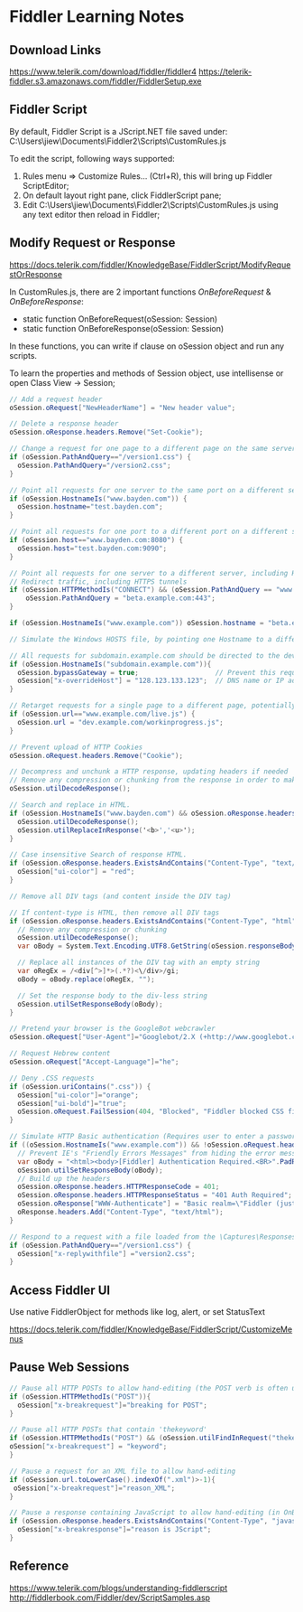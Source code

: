 # Fiddler Learning Notes

## Download Links

https://www.telerik.com/download/fiddler/fiddler4
https://telerik-fiddler.s3.amazonaws.com/fiddler/FiddlerSetup.exe

## Fiddler Script

By default, Fiddler Script is a JScript.NET file saved under:
C:\Users\jiew\Documents\Fiddler2\Scripts\CustomRules.js

To edit the script, following ways supported:

1. Rules menu => Customize Rules... (Ctrl+R), this will bring up Fiddler ScriptEditor;
2. On default layout right pane, click FiddlerScript pane;
3. Edit C:\Users\jiew\Documents\Fiddler2\Scripts\CustomRules.js using any text editor then reload in Fiddler;

## Modify Request or Response

https://docs.telerik.com/fiddler/KnowledgeBase/FiddlerScript/ModifyRequestOrResponse

In CustomRules.js, there are 2 important functions *OnBeforeRequest* & *OnBeforeResponse*:
* static function OnBeforeRequest(oSession: Session)
* static function OnBeforeResponse(oSession: Session)

In these functions, you can write if clause on oSession object and run any scripts.

To learn the properties and methods of Session object, use intellisense or open Class View -> Session;

``` csharp
// Add a request header
oSession.oRequest["NewHeaderName"] = "New header value";

// Delete a response header
oSession.oResponse.headers.Remove("Set-Cookie");

// Change a request for one page to a different page on the same server
if (oSession.PathAndQuery=="/version1.css") {
  oSession.PathAndQuery="/version2.css";
}

// Point all requests for one server to the same port on a different server
if (oSession.HostnameIs("www.bayden.com")) {
  oSession.hostname="test.bayden.com";
}

// Point all requests for one port to a different port on a different server
if (oSession.host=="www.bayden.com:8080") {
  oSession.host="test.bayden.com:9090";
}

// Point all requests for one server to a different server, including HTTPS tunnels
// Redirect traffic, including HTTPS tunnels
if (oSession.HTTPMethodIs("CONNECT") && (oSession.PathAndQuery == "www.example.com:443")) { 
    oSession.PathAndQuery = "beta.example.com:443"; 
}

if (oSession.HostnameIs("www.example.com")) oSession.hostname = "beta.example.com"; 

// Simulate the Windows HOSTS file, by pointing one Hostname to a different IP address. (Retargets without changing the request's Host header)

// All requests for subdomain.example.com should be directed to the development server at 128.123.133.123
if (oSession.HostnameIs("subdomain.example.com")){
  oSession.bypassGateway = true;                   // Prevent this request from going through an upstream proxy
  oSession["x-overrideHost"] = "128.123.133.123";  // DNS name or IP address of target server
}

// Retarget requests for a single page to a different page, potentially on a different server. (Retargets by changing the request's Host header)
if (oSession.url=="www.example.com/live.js") {
  oSession.url = "dev.example.com/workinprogress.js";
}

// Prevent upload of HTTP Cookies
oSession.oRequest.headers.Remove("Cookie");

// Decompress and unchunk a HTTP response, updating headers if needed
// Remove any compression or chunking from the response in order to make it easier to manipulate
oSession.utilDecodeResponse();

// Search and replace in HTML.
if (oSession.HostnameIs("www.bayden.com") && oSession.oResponse.headers.ExistsAndContains("Content-Type","text/html")){
  oSession.utilDecodeResponse();
  oSession.utilReplaceInResponse('<b>','<u>');
}

// Case insensitive Search of response HTML.
if (oSession.oResponse.headers.ExistsAndContains("Content-Type", "text/html") && oSession.utilFindInResponse("searchfor", false)>-1){
  oSession["ui-color"] = "red";
}

// Remove all DIV tags (and content inside the DIV tag)

// If content-type is HTML, then remove all DIV tags
if (oSession.oResponse.headers.ExistsAndContains("Content-Type", "html")){
  // Remove any compression or chunking
  oSession.utilDecodeResponse();
  var oBody = System.Text.Encoding.UTF8.GetString(oSession.responseBodyBytes);

  // Replace all instances of the DIV tag with an empty string
  var oRegEx = /<div[^>]*>(.*?)<\/div>/gi;
  oBody = oBody.replace(oRegEx, "");

  // Set the response body to the div-less string
  oSession.utilSetResponseBody(oBody); 
}

// Pretend your browser is the GoogleBot webcrawler
oSession.oRequest["User-Agent"]="Googlebot/2.X (+http://www.googlebot.com/bot.html)";

// Request Hebrew content
oSession.oRequest["Accept-Language"]="he";

// Deny .CSS requests
if (oSession.uriContains(".css")) {
  oSession["ui-color"]="orange"; 
  oSession["ui-bold"]="true";
  oSession.oRequest.FailSession(404, "Blocked", "Fiddler blocked CSS file");
}

// Simulate HTTP Basic authentication (Requires user to enter a password before displaying web content.)
if ((oSession.HostnameIs("www.example.com")) && !oSession.oRequest.headers.Exists("Authorization")) {
  // Prevent IE's "Friendly Errors Messages" from hiding the error message by making response body longer than 512 chars.
  var oBody = "<html><body>[Fiddler] Authentication Required.<BR>".PadRight(512, ' ') + "</body></html>";
  oSession.utilSetResponseBody(oBody); 
  // Build up the headers
  oSession.oResponse.headers.HTTPResponseCode = 401;
  oSession.oResponse.headers.HTTPResponseStatus = "401 Auth Required";
  oSession.oResponse["WWW-Authenticate"] = "Basic realm=\"Fiddler (just hit Ok)\"";
  oResponse.headers.Add("Content-Type", "text/html");
}

// Respond to a request with a file loaded from the \Captures\Responses folder (Can be placed in OnBeforeRequest or OnBeforeResponse function)
if (oSession.PathAndQuery=="/version1.css") {
  oSession["x-replywithfile"] ="version2.css";
}
```

## Access Fiddler UI

Use native FiddlerObject for methods like log, alert, or set StatusText

https://docs.telerik.com/fiddler/KnowledgeBase/FiddlerScript/CustomizeMenus

## Pause Web Sessions

``` csharp
// Pause all HTTP POSTs to allow hand-editing (the POST verb is often used for submitting forms)
if (oSession.HTTPMethodIs("POST")){
  oSession["x-breakrequest"]="breaking for POST";
}

// Pause all HTTP POSTs that contain 'thekeyword'
if (oSession.HTTPMethodIs("POST") && (oSession.utilFindInRequest("thekeyword", true) > -1)){
oSession["x-breakrequest"] = "keyword";
}

// Pause a request for an XML file to allow hand-editing
if (oSession.url.toLowerCase().indexOf(".xml")>-1){
 oSession["x-breakrequest"]="reason_XML"; 
}

// Pause a response containing JavaScript to allow hand-editing (in OnBeforeResponse)
if (oSession.oResponse.headers.ExistsAndContains("Content-Type", "javascript")){
  oSession["x-breakresponse"]="reason is JScript"; 
}
```

## Reference

https://www.telerik.com/blogs/understanding-fiddlerscript
http://fiddlerbook.com/Fiddler/dev/ScriptSamples.asp
